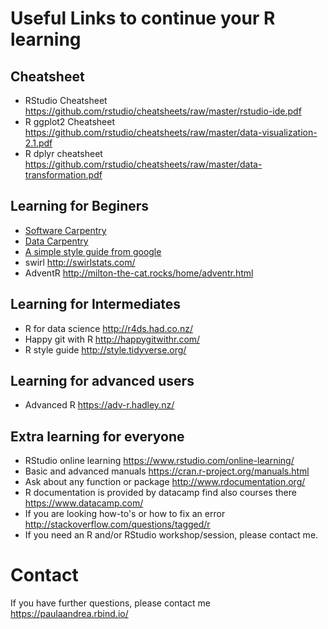 # Useful Links to continue your R learning

## Cheatsheet

* RStudio Cheatsheet https://github.com/rstudio/cheatsheets/raw/master/rstudio-ide.pdf
* R ggplot2 Cheatsheet https://github.com/rstudio/cheatsheets/raw/master/data-visualization-2.1.pdf
* R dplyr cheatsheet https://github.com/rstudio/cheatsheets/raw/master/data-transformation.pdf

## Learning for Beginers
* [Software Carpentry](http://swcarpentry.github.io/r-novice-gapminder/)
* [Data Carpentry](http://www.datacarpentry.org/R-ecology-lesson/)
* [A simple style guide from google](https://google.github.io/styleguide/Rguide.xml)
* swirl http://swirlstats.com/
* AdventR http://milton-the-cat.rocks/home/adventr.html  

## Learning for Intermediates
* R for data science http://r4ds.had.co.nz/
* Happy git with R http://happygitwithr.com/
* R style guide http://style.tidyverse.org/

## Learning for advanced users
* Advanced R https://adv-r.hadley.nz/

## Extra learning for everyone

* RStudio online learning https://www.rstudio.com/online-learning/
* Basic and advanced manuals https://cran.r-project.org/manuals.html
* Ask about any function or package http://www.rdocumentation.org/
* R documentation is provided by datacamp find also courses there https://www.datacamp.com/
* If you are looking how-to's or how to fix an error http://stackoverflow.com/questions/tagged/r
* If you need an R and/or RStudio workshop/session, please contact me. 

# Contact

If you have further questions, please contact me https://paulaandrea.rbind.io/
